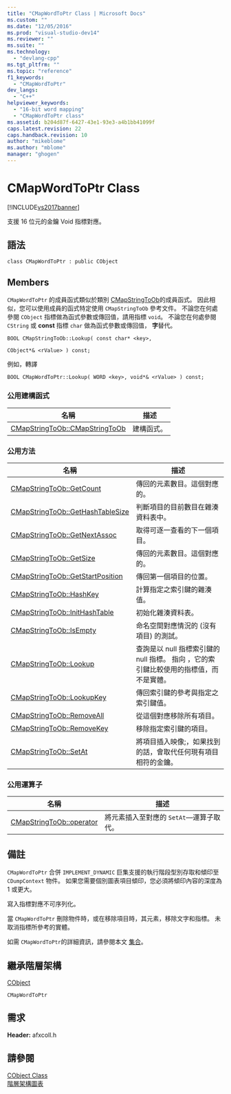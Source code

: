 ```yaml
---
title: "CMapWordToPtr Class | Microsoft Docs"
ms.custom: ""
ms.date: "12/05/2016"
ms.prod: "visual-studio-dev14"
ms.reviewer: ""
ms.suite: ""
ms.technology: 
  - "devlang-cpp"
ms.tgt_pltfrm: ""
ms.topic: "reference"
f1_keywords: 
  - "CMapWordToPtr"
dev_langs: 
  - "C++"
helpviewer_keywords: 
  - "16-bit word mapping"
  - "CMapWordToPtr class"
ms.assetid: b204d87f-6427-43e1-93e3-a4b1bb41099f
caps.latest.revision: 22
caps.handback.revision: 10
author: "mikeblome"
ms.author: "mblome"
manager: "ghogen"
---
```

# CMapWordToPtr Class
[!INCLUDE[vs2017banner](../../assembler/inline/includes/vs2017banner.md)]

支援 16 位元的金鑰 Void 指標對應。  
  
## 語法  
  
```  
class CMapWordToPtr : public CObject  
```  
  
## Members  
 `CMapWordToPtr` 的成員函式類似於類別 [CMapStringToOb](../../mfc/reference/cmapstringtoob-class.md)的成員函式。  因此相似，您可以使用成員的函式特定使用 `CMapStringToOb` 參考文件。  不論您在何處參閱 `CObject` 指標做為函式參數或傳回值，請用指標 `void`。  不論您在何處參閱 `CString` 或 **const** 指標 `char` 做為函式參數或傳回值， **字**替代。  
  
 `BOOL CMapStringToOb::Lookup( const char* <key>,`  
  
 `CObject*& <rValue> ) const;`  
  
 例如，轉譯  
  
 `BOOL CMapWordToPtr::Lookup( WORD <key>, void*& <rValue> ) const;`  
  
### 公用建構函式  
  
|名稱|描述|  
|--------|--------|  
|[CMapStringToOb::CMapStringToOb](../Topic/CMapStringToOb::CMapStringToOb.md)|建構函式。|  
  
### 公用方法  
  
|名稱|描述|  
|--------|--------|  
|[CMapStringToOb::GetCount](../Topic/CMapStringToOb::GetCount.md)|傳回的元素數目。這個對應的。|  
|[CMapStringToOb::GetHashTableSize](../Topic/CMapStringToOb::GetHashTableSize.md)|判斷項目的目前數目在雜湊資料表中。|  
|[CMapStringToOb::GetNextAssoc](../Topic/CMapStringToOb::GetNextAssoc.md)|取得可逐一查看的下一個項目。|  
|[CMapStringToOb::GetSize](../Topic/CMapStringToOb::GetSize.md)|傳回的元素數目。這個對應的。|  
|[CMapStringToOb::GetStartPosition](../Topic/CMapStringToOb::GetStartPosition.md)|傳回第一個項目的位置。|  
|[CMapStringToOb::HashKey](../Topic/CMapStringToOb::HashKey.md)|計算指定之索引鍵的雜湊值。|  
|[CMapStringToOb::InitHashTable](../Topic/CMapStringToOb::InitHashTable.md)|初始化雜湊資料表。|  
|[CMapStringToOb::IsEmpty](../Topic/CMapStringToOb::IsEmpty.md)|命名空間對應情況的 \(沒有項目\) 的測試。|  
|[CMapStringToOb::Lookup](../Topic/CMapStringToOb::Lookup.md)|查詢是以 null 指標索引鍵的 null 指標。  指向 ，它的索引鍵比較使用的指標值，而不是實體。|  
|[CMapStringToOb::LookupKey](../Topic/CMapStringToOb::LookupKey.md)|傳回索引鍵的參考與指定之索引鍵值。|  
|[CMapStringToOb::RemoveAll](../Topic/CMapStringToOb::RemoveAll.md)|從這個對應移除所有項目。|  
|[CMapStringToOb::RemoveKey](../Topic/CMapStringToOb::RemoveKey.md)|移除指定索引鍵的項目。|  
|[CMapStringToOb::SetAt](../Topic/CMapStringToOb::SetAt.md)|將項目插入映像;，如果找到的話，會取代任何現有項目相符的金鑰。|  
  
### 公用運算子  
  
|名稱|描述|  
|--------|--------|  
|[CMapStringToOb::operator](../Topic/CMapStringToOb::operator.md)|將元素插入至對應的 `SetAt`—運算子取代。|  
  
## 備註  
 `CMapWordToPtr` 合併 `IMPLEMENT_DYNAMIC` 巨集支援的執行階段型別存取和傾印至 `CDumpContext` 物件。  如果您需要個別圖表項目傾印，您必須將傾印內容的深度為 1 或更大。  
  
 寫入指標對應不可序列化。  
  
 當 `CMapWordToPtr` 刪除物件時，或在移除項目時，其元素，移除文字和指標。  未取消指標所參考的實體。  
  
 如需 `CMapWordToPtr`的詳細資訊，請參閱本文 [集合](../../mfc/collections.md)。  
  
## 繼承階層架構  
 [CObject](../../mfc/reference/cobject-class.md)  
  
 `CMapWordToPtr`  
  
## 需求  
 **Header:** afxcoll.h  
  
## 請參閱  
 [CObject Class](../../mfc/reference/cobject-class.md)   
 [階層架構圖表](../../mfc/hierarchy-chart.md)